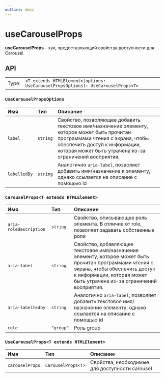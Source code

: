 ```yaml
---
outline: deep
---
```


# useCarouselProps

**useCarouselProps** - хук, предоставляющий свойства доступности для Carousel.

## API

|       |                                                                                  |
| ----: |:---------------------------------------------------------------------------------|
| Type: | `<T extends HTMLElement>(options: UseCarouselPropsOptions): UseCarouselProps<T>` |

### `UseCarouselPropsOptions`

| Имя               | Тип      | Описание    |
|:-------------------|:-----------|:-----------|
| `label`  | `string`   | Свойство, позволяющее добавить текстовое имя/назначение элементу, которое может быть прочитан программами чтения с экрана, чтобы обеспечить доступ к информации, которая может быть утрачена из-за ограничений восприятия.  | 
| `labelledBy`  | `string`   | Аналогично `aria-label`, позволяет добавить имя/назначение к элементу, однако ссылается на описание с помощью id  | 

### `CarouselProps<T extends HTMLElement>`

| Имя               | Тип      | Описание    |
|:-------------------|:-----------|:-----------|
| `aria-roledescription`  | `string`   | Свойство, описывающее роль элемента. В отличие от role, позволяет задавать собственные роли  | 
| `aria-label`  | `string`   | Свойство, добавляющее текстовое имя/назначение элементу, которое может быть прочитан программами чтения с экрана, чтобы обеспечить доступ к информации, которая может быть утрачена из-за ограничений восприятия.  | 
| `aria-labelledby`  | `string`   | Аналогично `aria-label`, позволяет добавить текстовое имя/назначение элементу, однако ссылается на описание с помощью id  | 
| `role`  | `"group"`   | Роль group  | 

### `UseCarouselProps<T extends HTMLElement>`

| Имя               | Тип      | Описание    |
|:-------------------|:-----------|:-----------|
| `carouselProps`  | `CarouselProps<T>`   | Свойства, необходимые для доступности carousel  |
